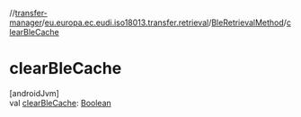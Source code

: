 //[transfer-manager](../../../index.md)/[eu.europa.ec.eudi.iso18013.transfer.retrieval](../index.md)/[BleRetrievalMethod](index.md)/[clearBleCache](clear-ble-cache.md)

# clearBleCache

[androidJvm]\
val [clearBleCache](clear-ble-cache.md): [Boolean](https://kotlinlang.org/api/latest/jvm/stdlib/kotlin/-boolean/index.html)
